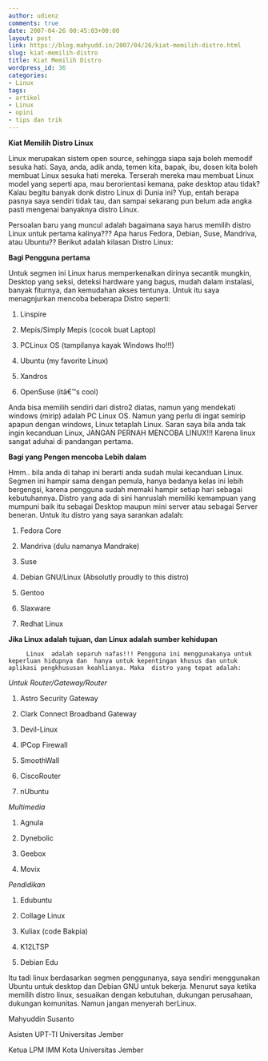 ```yaml
---
author: udienz
comments: true
date: 2007-04-26 00:45:03+00:00
layout: post
link: https://blog.mahyudd.in/2007/04/26/kiat-memilih-distro.html
slug: kiat-memilih-distro
title: Kiat Memilih Distro
wordpress_id: 36
categories:
- Linux
tags:
- artikel
- Linux
- opini
- tips dan trik
---
```





**Kiat Memilih Distro Linux**







Linux merupakan sistem open source,  sehingga siapa saja boleh memodif sesuka hati. Saya,  anda, adik anda, temen kita, bapak, ibu, dosen  kita boleh membuat Linux sesuka hati mereka. Terserah mereka mau membuat Linux  model yang seperti  apa, mau berorientasi  kemana, pake desktop atau tidak? Kalau begitu banyak donk distro Linux di Dunia  ini? Yup, entah berapa pasnya saya sendiri tidak tau, dan sampai sekarang pun  belum ada angka pasti mengenai banyaknya distro Linux. 




Persoalan baru yang muncul adalah bagaimana  saya harus memilih distro Linux untuk pertama kalinya??? Apa harus Fedora,  Debian, Suse, Mandriva, atau Ubuntu?? Berikut adalah kilasan Distro Linux:




<!-- more -->




**Bagi  Pengguna pertama**




Untuk segmen ini Linux harus memperkenalkan  dirinya secantik mungkin, Desktop yang seksi, deteksi hardware yang bagus,  mudah dalam instalasi, banyak fiturnya, dan kemudahan akses tentunya. Untuk itu  saya menagnjurkan mencoba beberapa Distro seperti:






	
  1. Linspire

	
  2. Mepis/Simply Mepis  (cocok buat Laptop)

	
  3. PCLinux OS (tampilanya  kayak Windows lho!!!)

	
  4. Ubuntu (my favorite  Linux)

	
  5. Xandros

	
  6. OpenSuse (itâ€™s  cool)




Anda bisa memilih sendiri dari distro2  diatas, namun yang mendekati windows (mirip) adalah PC Linux OS. Namun yang  perlu di ingat semirip apapun dengan windows, Linux tetaplah Linux. Saran saya  bila anda tak ingin kecanduan Linux, JANGAN PERNAH MENCOBA LINUX!!! Karena linux  sangat aduhai di pandangan pertama.




**Bagi  yang Pengen mencoba Lebih dalam**




Hmm.. bila anda di tahap ini berarti anda sudah mulai  kecanduan Linux. Segmen ini hampir sama dengan pemula, hanya bedanya kelas ini  lebih bergengsi, karena pengguna sudah memaki hampir setiap hari sebagai  kebutuhannya. Distro yang ada di sini hanruslah memiliki kemampuan yang mumpuni  baik itu sebagai Desktop maupun mini server atau sebagai Server beneran. Untuk itu  distro yang saya sarankan adalah:






	
  1. Fedora Core

	
  2. Mandriva (dulu  namanya Mandrake)

	
  3. Suse

	
  4. Debian GNU/Linux  (Absolutly proudly to this distro)

	
  5. Gentoo

	
  6. Slaxware

	
  7. Redhat Linux




**Jika  Linux adalah tujuan, dan Linux adalah sumber kehidupan**




         Linux  adalah separuh nafas!!! Pengguna ini menggunakanya untuk keperluan hidupnya dan  hanya untuk kepentingan khusus dan untuk aplikasi pengkhususan keahlianya. Maka  distro yang tepat adalah:




_Untuk  Router/Gateway/Router_






	
  1. Astro Security  Gateway

	
  2. Clark Connect  Broadband Gateway

	
  3. Devil-Linux

	
  4. IPCop Firewall

	
  5. SmoothWall

	
  6. CiscoRouter

	
  7. nUbuntu




_Multimedia_






	
  1. Agnula

	
  2. Dynebolic

	
  3. Geebox

	
  4. Movix




_Pendidikan_






	
  1. Edubuntu

	
  2. Collage Linux

	
  3. Kuliax (code  Bakpia)

	
  4. K12LTSP

	
  5. Debian Edu




Itu tadi linux berdasarkan segmen  penggunanya, saya sendiri menggunakan Ubuntu untuk desktop dan Debian GNU untuk  bekerja. Menurut saya ketika memilih distro linux, sesuaikan dengan kebutuhan,  dukungan perusahaan, dukungan komunitas. Namun jangan menyerah berLinux.







Mahyuddin Susanto




Asisten UPT-TI Universitas Jember




Ketua LPM IMM Kota Universitas Jember
